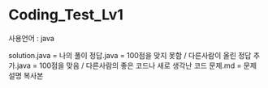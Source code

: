 # Coding_Test_Lv1
사용언어 : java

solution.java = 나의 풀이
정답.java = 100점을 맞지 못함 / 다른사람이 올린 정답
추가.java = 100점을 맞음 / 다른사람의 좋은 코드나 새로 생각난 코드
문제.md = 문제 설명 복사본
